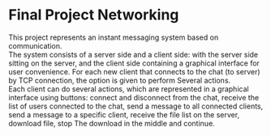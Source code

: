 # Final Project Networking

This project represents an instant messaging system based on communication.  
The system consists of a server side and a client side: with the server side sitting on the server, and the client side containing a graphical interface
for user convenience.   For each new client that connects to the chat (to server) by TCP connection, the option is given to perform
Several actions.  
 Each client can do several actions, which are represented in a graphical interface using buttons: connect and disconnect from the chat, receive the list of users connected to the chat, send a message to all connected clients, send a message to a specific client, receive the file list on the server, download file, stop The download in the middle and continue.
  
